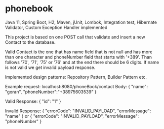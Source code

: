 # phonebook
Java 11, Spring Boot, H2, Maven, jUnit, Lombok, Integration test, Hibernate Validator, Custom Exception Handler implemented

This project is based on one POST call that validate and insert a new Contact to the database.

Valid Contact is the one that has name field that is not null and has more than one character 
and phoneNumber field that starts with '+389'. 
Than follows '70', '71', '75' or '76' and at the end there should be 6 digits.
If name is not valid we get invalid payload response.

Implemented design patterns:
Repository Pattern, Builder Pattern etc.

Example request:
localhost:8080/phoneBook/contact
Body:
{
	"name": "goran",
	"phoneNumber":"+38975603539"
}

Valid Response:
{
    "id": "1"
}

Invalid Response:
{
    "errorCode": "INVALID_PAYLOAD",
    "errorMessage": "name"
}
or
{
    "errorCode": "INVALID_PAYLOAD",
    "errorMessage": "phoneNumber"
}

